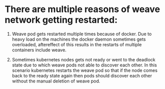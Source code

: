 # There are multiple reasons of weave network getting restarted:

1. Weave pod gets restarted multiple times because of docker. Due to heavy load on the machines the docker daemon sometimes gets overloaded, aftereffect of this results in the restarts of multiple containers include weave.

2. Sometimes kubernetes nodes gets not ready or went to the deadlock state due to which weave pods not able to discover each other. In this scenario kubernetes restarts the weave pod so that if the node comes back to the ready state again then pods should discover each other without the manual deletion of weave pod.